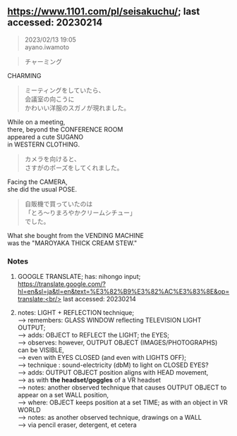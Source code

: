 
## https://www.1101.com/pl/seisakuchu/; last accessed: 20230214

> 2023/02/13 19:05<br/>
> ayano.iwamoto<br/>

> チャーミング

CHARMING

> ミーティングをしていたら、<br/>
> 会議室の向こうに<br/>
> かわいい洋服のスガノが現れました。

While on a meeting,<br/>
there, beyond the CONFERENCE ROOM<br/>
appeared a cute SUGANO <br/>
in WESTERN CLOTHING.<br/>

> カメラを向けると、<br/>
> さすがのポーズをしてくれました。

Facing the CAMERA,<br/>
she did the usual POSE.

> 自販機で買っていたのは<br/>
> 「とろ〜りまろやかクリームシチュー」<br/>
> でした。 

What she bought from the VENDING MACHINE<br/>
was the "MAROYAKA THICK CREAM STEW."

### Notes


1) GOOGLE TRANSLATE; has: nihongo input;<br/> 
https://translate.google.com/?hl=en&sl=ja&tl=en&text=%E3%82%B9%E3%82%AC%E3%83%8E&op=translate;<br/>
last accessed: 20230214

2) notes: LIGHT + REFLECTION technique;<br/>
--> remembers: GLASS WINDOW reflecting TELEVISION LIGHT OUTPUT;<br/>
--> adds: OBJECT to REFLECT the LIGHT; the EYES;<br/>
--> observes: however, OUTPUT OBJECT (IMAGES/PHOTOGRAPHS) can be VISIBLE,<br/>
--> even with EYES CLOSED (and even with LIGHTS OFF);<br/>
--> technique : sound-electricity (dbM) to light on CLOSED EYES?<br/>
--> adds: OUTPUT OBJECT position aligns with HEAD movement, <br/>
--> as with <b>the headset/goggles</b> of a VR headset<br/>
--> notes: another observed technique that causes OUTPUT OBJECT to appear on a set WALL position,<br/>
--> where: OBJECT keeps position at a set TIME; as with an object in VR WORLD<br/>
--> notes: as another observed technique, drawings on a WALL<br/> 
--> via pencil eraser, detergent, et cetera<br/>
